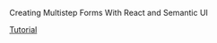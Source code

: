 Creating Multistep Forms With React and Semantic UI

[Tutorial](https://scotch.io/tutorials/creating-multistep-forms-with-react-and-semantic-ui)
